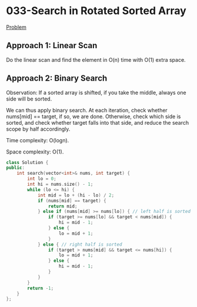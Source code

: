 # 033-Search in Rotated Sorted Array

[Problem](https://leetcode.com/problems/search-in-rotated-sorted-array/)

## Approach 1: Linear Scan

Do the linear scan and find the element in O(n) time with O(1) extra space.

## Approach 2: Binary Search

Observation: If a sorted array is shifted, if you take the middle, always one side will be sorted.

We can thus apply binary search. At each iteration, check whether nums[mid] == target, if so, we are done. Otherwise, check which side is sorted, and check whether target falls into that side, and reduce the search scope by half accordingly.

Time complexity: O(logn).

Space complexity: O(1).

```c++
class Solution {
public:
    int search(vector<int>& nums, int target) {
        int lo = 0;
        int hi = nums.size() - 1;
        while (lo <= hi) {
            int mid = lo + (hi - lo) / 2;
            if (nums[mid] == target) {
                return mid;
            } else if (nums[mid] >= nums[lo]) { // left half is sorted
                if (target >= nums[lo] && target < nums[mid]) {
                    hi = mid - 1;
                } else {
                    lo = mid + 1;
                }
            } else { // right half is sorted
                if (target > nums[mid] && target <= nums[hi]) {
                    lo = mid + 1;
                } else {
                    hi = mid - 1;
                }
            }
        }
        return -1;
    }
};
```
